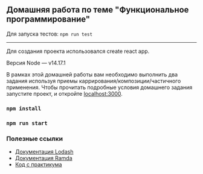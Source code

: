 ## Домашняя работа по теме "Функциональное программирование"

Для запуска тестов:
`npm run test`


----------------------------------------------------------------

Для создания проекта использовался create react app.

Версия Node — v14.17.1

В рамках этой домашней работы вам необходимо выполнить два задания используя приемы каррирования/композиции/частичного применения.
Чтобы прочитать подробные условия домашнего задания запустите проект, и откройте [localhost:3000](http://localhost:3000/).

### `npm install`
### `npm run start`

### Полезные ссылки

- [Документация Lodash](https://lodash.com/docs/4.17.15)
- [Документация Ramda](https://ramdajs.com/docs/)
- [Код с практикума](https://github.com/MoonW1nd/fp-live-coding)
